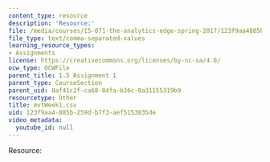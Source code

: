 ```yaml
---
content_type: resource
description: 'Resource:'
file: /media/courses/15-071-the-analytics-edge-spring-2017/123f9aa4885b259db7f3aef5153835de_mvtWeek1.csv
file_type: text/comma-separated-values
learning_resource_types:
- Assignments
license: https://creativecommons.org/licenses/by-nc-sa/4.0/
ocw_type: OCWFile
parent_title: 1.5 Assignment 1
parent_type: CourseSection
parent_uid: 0af41c2f-ca68-84fa-b36c-0a31155319b9
resourcetype: Other
title: mvtWeek1.csv
uid: 123f9aa4-885b-259d-b7f3-aef5153835de
video_metadata:
  youtube_id: null
---
```

Resource: